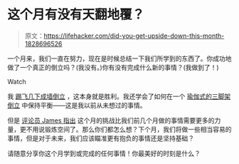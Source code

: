 # 这个月有没有天翻地覆？

> 原文：<https://lifehacker.com/did-you-get-upside-down-this-month-1828696526>

一个月来，我们一直在努力，现在是时候总结一下我们所学到的东西了。你成功地做了一个真正的倒立吗？(我没有。)你有没有完成什么新的事情？(我做到了！)

Watch

我 [踢飞几下成墙倒立](https://vitals.lifehacker.com/how-to-approach-handstands-when-youre-still-kinda-scare-1828256190) ，这本身就是胜利。我还学会了如何在一个 [瑜伽式的三脚架倒立](https://vitals.lifehacker.com/how-to-work-up-to-your-first-yoga-headstand-1828419168#_ga=2.26740734.2102425869.1535379936-1456718367.1520458611) 中保持平衡——这是我以前从未想过的事情。

但是 [评论员 James 指出](https://vitals.lifehacker.com/1828659577) 这个月的挑战比我们前几个月做的事情需要更多的力量，更不用说锻炼空间了。那么你们都怎么想？下个月，我们将做一些相当容易的事情，但是对于未来，我们应该瞄准更有抱负的事情还是坚持基础？

请随意分享你这个月学到或完成的任何事情！你最美好的时刻是什么？